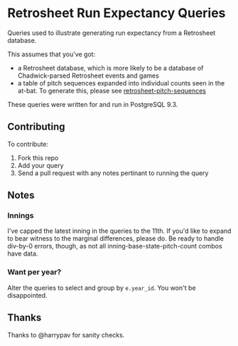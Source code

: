 # Retrosheet Run Expectancy Queries

Queries used to illustrate generating run expectancy from a Retrosheet database.

This assumes that you've got:

- a Retrosheet database, which is more likely to be a database
  of Chadwick-parsed Retrosheet events and games
- a table of pitch sequences expanded into individual counts seen in the at-bat.
  To generate this, please see
  [retrosheet-pitch-sequences](https://github.com/mattdennewitz/retrosheet-pitch-sequences)

These queries were written for and run in PostgreSQL 9.3.

## Contributing

To contribute:

1. Fork this repo
2. Add your query
3. Send a pull request with any notes pertinant to running the query

## Notes

### Innings

I've capped the latest inning in the queries to the 11th. If you'd like
to expand to bear witness to the marginal differences, please do.
Be ready to handle div-by-0 errors, though, as not all
inning-base-state-pitch-count combos have data.

### Want per year?

Alter the queries to select and group by `e.year_id`.
You won't be disappointed.

## Thanks

Thanks to @harrypav for sanity checks.
